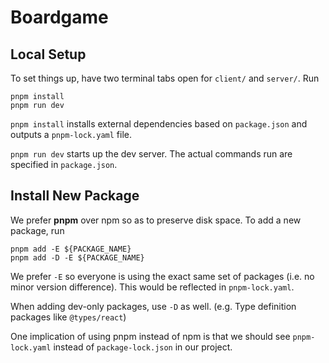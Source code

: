 # Boardgame

## Local Setup

To set things up, have two terminal tabs open for `client/` and `server/`. Run

```
pnpm install
pnpm run dev
```

`pnpm install` installs external dependencies based on `package.json` and
outputs a `pnpm-lock.yaml` file.

`pnpm run dev` starts up the dev server. The actual commands run are specified
in `package.json`.

## Install New Package

We prefer **pnpm** over npm so as to preserve disk space. To add a new
package, run

```
pnpm add -E ${PACKAGE_NAME}
pnpm add -D -E ${PACKAGE_NAME}
```

We prefer `-E` so everyone is using the exact same set of packages (i.e. no
minor version difference). This would be reflected in `pnpm-lock.yaml`.

When adding dev-only packages, use `-D` as well. (e.g. Type definition packages
like `@types/react`)

One implication of using pnpm instead of npm is that we should see
`pnpm-lock.yaml` instead of `package-lock.json` in our project.

